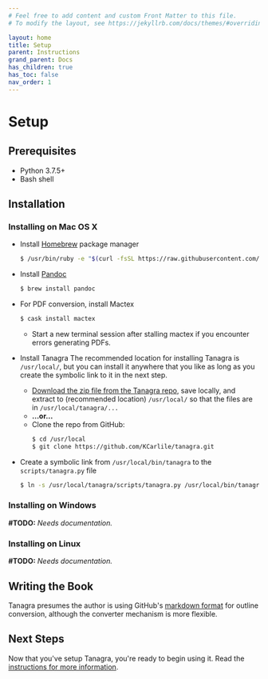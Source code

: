 ```yaml
---
# Feel free to add content and custom Front Matter to this file.
# To modify the layout, see https://jekyllrb.com/docs/themes/#overriding-theme-defaults

layout: home
title: Setup
parent: Instructions
grand_parent: Docs
has_children: true
has_toc: false
nav_order: 1
---
```


# Setup
## Prerequisites
- Python 3.7.5+
- Bash shell

## Installation
### Installing on Mac OS X
- Install [Homebrew](https://brew.sh/) package manager
  ```bash
  $ /usr/bin/ruby -e "$(curl -fsSL https://raw.githubusercontent.com/Homebrew/install/master/install)"
  ```
- Install [Pandoc](https://pandoc.org/)
   ```bash
   $ brew install pandoc
   ```
- For PDF conversion, install Mactex
   ```bash
   $ cask install mactex
   ```
   - Start a new terminal session after stalling mactex if you encounter errors generating PDFs.

- Install Tanagra
  The recommended location for installing Tanagra is `/usr/local/`, but you can install it anywhere that you like as long as you create the symbolic link to it in the next step.
   - [Download the zip file from the Tanagra repo](https://github.com/KCarlile/tanagra/archive/master.zip), save locally, and extract to (recommended location) `/usr/local/` so that the files are in `/usr/local/tanagra/...`
   - **...or...**
   - Clone the repo from GitHub:
     ```bash
     $ cd /usr/local
     $ git clone https://github.com/KCarlile/tanagra.git
     ```

- Create a symbolic link from `/usr/local/bin/tanagra` to the `scripts/tanagra.py` file
   ```bash
   $ ln -s /usr/local/tanagra/scripts/tanagra.py /usr/local/bin/tanagra
   ```

### Installing on Windows
**#TODO:** _Needs documentation._

### Installing on Linux
**#TODO:** _Needs documentation._

## Writing the Book
Tanagra presumes the author is using GitHub's [markdown format](https://guides.github.com/features/mastering-markdown/) for outline conversion, although the converter mechanism is more flexible.

## Next Steps
Now that you've setup Tanagra, you're ready to begin using it. Read the [instructions for more information](./).
